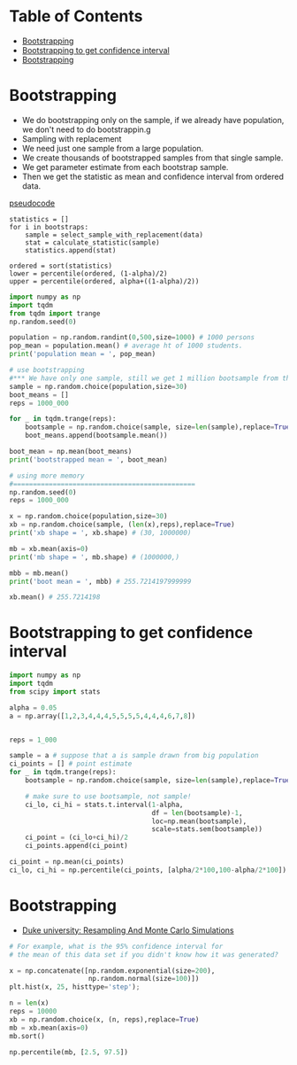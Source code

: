 Table of Contents
=================
   * [Bootstrapping](#bootstrapping)
   * [Bootstrapping to get confidence interval](#bootstrapping-to-get-confidence-interval)
   * [Bootstrapping](#bootstrapping-1)

# Bootstrapping
- We do bootstrapping only on the sample, if we already have population, we don't need to do bootstrappin.g
- Sampling with replacement
- We need just one sample from a large population.
- We create thousands of bootstrapped samples from that single sample.
- We get parameter estimate from each bootstrap sample.
- Then we get the statistic as mean and confidence interval from ordered data.

[pseudocode](https://machinelearningmastery.com/calculate-bootstrap-confidence-intervals-machine-learning-results-python/)
```
statistics = []
for i in bootstraps:
	sample = select_sample_with_replacement(data)
	stat = calculate_statistic(sample)
	statistics.append(stat)

ordered = sort(statistics)
lower = percentile(ordered, (1-alpha)/2)
upper = percentile(ordered, alpha+((1-alpha)/2))
```


```python
import numpy as np
import tqdm
from tqdm import trange
np.random.seed(0)

population = np.random.randint(0,500,size=1000) # 1000 persons
pop_mean = population.mean() # average ht of 1000 students.
print('population mean = ', pop_mean)

# use bootstrapping
#*** We have only one sample, still we get 1 million bootsample from this**
sample = np.random.choice(population,size=30)
boot_means = []
reps = 1000_000

for _ in tqdm.trange(reps):
    bootsample = np.random.choice(sample, size=len(sample),replace=True)
    boot_means.append(bootsample.mean())

boot_mean = np.mean(boot_means)
print('bootstrapped mean = ', boot_mean)

# using more memory
#==============================================
np.random.seed(0)
reps = 1000_000

x = np.random.choice(population,size=30)
xb = np.random.choice(sample, (len(x),reps),replace=True)
print('xb shape = ', xb.shape) # (30, 1000000)

mb = xb.mean(axis=0)
print('mb shape = ', mb.shape) # (1000000,)

mbb = mb.mean()
print('boot mean = ', mbb) # 255.7214197999999

xb.mean() # 255.7214198
```

# Bootstrapping to get confidence interval

```python
import numpy as np
import tqdm
from scipy import stats

alpha = 0.05
a = np.array([1,2,3,4,4,4,5,5,5,5,4,4,4,6,7,8])


reps = 1_000

sample = a # suppose that a is sample drawn from big population
ci_points = [] # point estimate
for _ in tqdm.trange(reps):
    bootsample = np.random.choice(sample, size=len(sample),replace=True)

    # make sure to use bootsample, not sample!
    ci_lo, ci_hi = stats.t.interval(1-alpha,
                                    df = len(bootsample)-1,
                                    loc=np.mean(bootsample),
                                    scale=stats.sem(bootsample))
    ci_point = (ci_lo+ci_hi)/2
    ci_points.append(ci_point)

ci_point = np.mean(ci_points)
ci_lo, ci_hi = np.percentile(ci_points, [alpha/2*100,100-alpha/2*100]) # alpha/2*100 is 2.5
```

# Bootstrapping
- [Duke university: Resampling And Monte Carlo Simulations](https://people.duke.edu/~ccc14/sta-663/ResamplingAndMonteCarloSimulations.html)

```python
# For example, what is the 95% confidence interval for
# the mean of this data set if you didn't know how it was generated?

x = np.concatenate([np.random.exponential(size=200),
                    np.random.normal(size=100)])
plt.hist(x, 25, histtype='step');

n = len(x)
reps = 10000
xb = np.random.choice(x, (n, reps),replace=True)
mb = xb.mean(axis=0)
mb.sort()

np.percentile(mb, [2.5, 97.5])
```